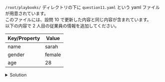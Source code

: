 `/root/playbooks/` ディレクトリの下に `question11.yaml` という yaml ファイルが用意されています。  
このファイルには、設問 10 で更新した内容と同じ内容が含まれています。  
以下の内容で 2 人目の従業員の情報を追加してください。

|Key/Property|Value|
|---|---|
|name|sarah|
|gender|female|
|age|28|


<details>
  <summary>Solution</summary>

`/root/playbooks/question11.yaml` を以下の内容に更新します。
```
employees:
  - name: john
    gender: male
    age: 24
  - name: sarah
    gender: female
    age: 28
```{{copy}}

</details>